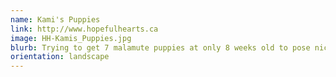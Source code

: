 ```yaml
---
name: Kami's Puppies
link: http://www.hopefulhearts.ca
image: HH-Kamis_Puppies.jpg
blurb: Trying to get 7 malamute puppies at only 8 weeks old to pose nicely is very tough - this outtake is a favourite!
orientation: landscape
---
```

